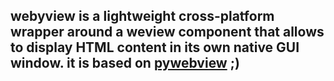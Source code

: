 

## __webyview__ is a lightweight cross-platform wrapper around a weview component that allows to display HTML content in its own native GUI window. it is based on [pywebview](https://github.com/r0x0r/pywebview) ;)